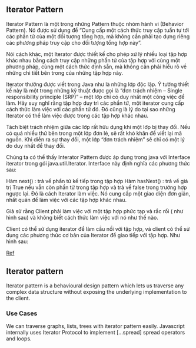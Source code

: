 ## Iterator Pattern

Iterator Pattern là một trong những Pattern thuộc nhóm hành vi (Behavior Pattern). Nó được sử dụng để “Cung cấp một cách thức truy cập tuần tự tới các phần tử của một đối tượng tổng hợp, mà không cần phải tạo dựng riêng các phương pháp truy cập cho đối tượng tổng hợp này”.

Nói cách khác, một Iterator được thiết kế cho phép xử lý nhiều loại tập hợp khác nhau bằng cách truy cập những phần tử của tập hợp với cùng một phương pháp, cùng một cách thức định sẵn, mà không cần phải hiểu rõ về những chi tiết bên trong của những tập hợp này.

Iterator thường được viết trong Java như là những lớp độc lập. Ý tưởng thiết kế này là một trong những kỹ thuật được gọi là “đơn trách nhiệm – Single responsibility principle (SRP)” – một lớp chỉ có duy nhất một công việc để làm. Hãy suy nghĩ rằng tập hợp duy trì các phần tử, một iterator cung cấp cách thức làm việc với các phần tử đó. Đó cũng là lý do tại sao những Iterator có thể làm việc được trong các tập hợp khác nhau.

Tách biệt trách nhiệm giữa các lớp rất hữu dụng khi một lớp bị thay đổi. Nếu có quá nhiều thứ bên trong một lớp đơn lẻ, sẽ rất khó khăn để viết lại mã nguồn. Khi diễn ra sự thay đổi, một lớp “đơn trách nhiệm” sẽ chỉ có một lý do duy nhất để thay đổi.

Chúng ta có thể thấy Interator Pattern được áp dụng trong java với Interface iterator trong gói java.util.Iterator. Interface này định nghĩa các phương thức sau:

Hàm next() : trả về phần tử kế tiếp trong tập hợp
Hàm hasNext() : trả về giá trị True nếu vẫn còn phần tử trong tập hợp và trả về false trong trường hợp ngược lại.
Đó là cách Iterator làm việc. Nó cung cấp một giao diện đơn giản, nhất quán để làm việc với các tập hợp khác nhau.

Giả sử rằng Client phải làm việc với một tập hợp phức tạp và rắc rối ( như hình sau) và không biết cách thức làm việc với nó như thế nào.



Client có thể sử dụng iterator để làm cầu nối với tập hợp, và client có thể sử dụng các phương thức cơ bản của Iterator để giao tiếp với tập hợp. Như hình sau:

 
[Ref](https://gpcoder.com/4724-huong-dan-java-design-pattern-iterator/)


## Iterator pattern
Iterator pattern is a behavioural design pattern which lets us traverse any complex data structure without exposing the
underlying implementation to the client.

### Use Cases
We can traverse graphs, lists, trees with iterator pattern easily. Javascript internally uses Iterator Protocol to
implement [...spread] spread operators and loops.